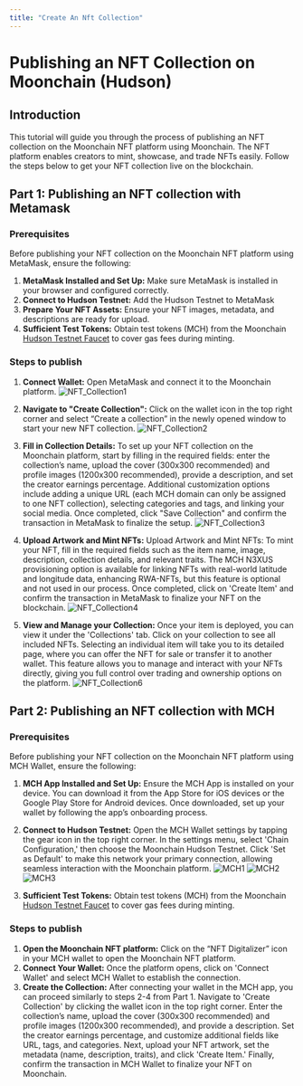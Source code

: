 ```yaml
---
title: "Create An Nft Collection"
---
```












# Publishing an NFT Collection on Moonchain (Hudson)

## Introduction

This tutorial will guide you through the process of publishing an NFT collection on the Moonchain NFT platform using Moonchain. The NFT platform enables creators to mint, showcase, and trade NFTs easily. Follow the steps below to get your NFT collection live on the blockchain.

## Part 1: Publishing an NFT collection with Metamask 

### Prerequisites
Before publishing your NFT collection on the Moonchain NFT platform using MetaMask, ensure the following:

1. **MetaMask Installed and Set Up:** Make sure MetaMask is installed in your browser and configured correctly.
2. **Connect to Hudson Testnet:** Add the Hudson Testnet to MetaMask 
3. **Prepare Your NFT Assets:** Ensure your NFT images, metadata, and descriptions are ready for upload.
4. **Sufficient Test Tokens:** Obtain test tokens (MCH) from the Moonchain [Hudson Testnet Faucet](https://Hudson-faucet.mchain.ai/) to cover gas fees during minting.

### Steps to publish

1. **Connect Wallet:** Open MetaMask and connect it to the Moonchain platform.
![NFT_Collection1](/img/NFT_Collection1.png)

2. **Navigate to "Create Collection":** Click on the wallet icon in the top right corner and select “Create a collection” in the newly opened window to start your new NFT collection.
![NFT_Collection2](/img/NFT_Collection2.png)

3. **Fill in Collection Details:** To set up your NFT collection on the Moonchain platform, start by filling in the required fields: enter the collection’s name, upload the cover (300x300 recommended) and profile images (1200x300 recommended), provide a description, and set the creator earnings percentage. Additional customization options include adding a unique URL (each MCH domain can only be assigned to one NFT collection), selecting categories and tags, and linking your social media. Once completed, click "Save Collection" and confirm the transaction in MetaMask to finalize the setup.
![NFT_Collection3](/img/NFT_Collection3.png)

4. **Upload Artwork and Mint NFTs:** Upload Artwork and Mint NFTs: To mint your NFT, fill in the required fields such as the item name, image, description, collection details, and relevant traits. The MCH N3XUS provisioning option is available for linking NFTs with real-world latitude and longitude data, enhancing RWA-NFTs, but this feature is optional and not used in our process. Once completed, click on 'Create Item' and confirm the transaction in MetaMask to finalize your NFT on the blockchain.
![NFT_Collection4](/img/NFT_Collection4.png)
<!-- Commented out because the 'create item' button doesn't work anymore as soon some xsd are choosen to be locked into the nft
   4.1 **Optional: Lock XSD Tokens:**  
   You can choose to lock XSD tokens into your NFT, which boosts the NFT’s credibility and ensures security by linking tangible value. The XSD tokens can only be reclaimed if the NFT is permanently burnt (sent to a blackhole address), safeguarding the asset's integrity and maintaining trust in its real-world backing. This step is optional and not required for the standard NFT minting process.
    ![NFT_Collection5](/img/NFT_Collection5.png)
-->

5. **View and Manage your Collection:** Once your item is deployed, you can view it under the 'Collections' tab. Click on your collection to see all included NFTs. Selecting an individual item will take you to its detailed page, where you can offer the NFT for sale or transfer it to another wallet. This feature allows you to manage and interact with your NFTs directly, giving you full control over trading and ownership options on the platform.
![NFT_Collection6](/img/NFT_Collection6.png)

## Part 2: Publishing an NFT collection with MCH  

### Prerequisites
Before publishing your NFT collection on the Moonchain NFT platform using MCH Wallet, ensure the following:

1. **MCH App Installed and Set Up:** Ensure the MCH App is installed on your device. You can download it from the App Store for iOS devices or the Google Play Store for Android devices. Once downloaded, set up your wallet by following the app’s onboarding process.
2. **Connect to Hudson Testnet:** Open the MCH Wallet settings by tapping the gear icon in the top right corner. In the settings menu, select 'Chain Configuration,' then choose the Moonchain Hudson Testnet. Click 'Set as Default' to make this network your primary connection, allowing seamless interaction with the Moonchain platform.
![MCH1](/img/MCH1.png)
![MCH2](/img/MCH2.png)
![MCH3](/img/MCH3.png)
   
3. **Sufficient Test Tokens:** Obtain test tokens (MCH) from the Moonchain [Hudson Testnet Faucet](https://Hudson-faucet.mchain.ai) to cover gas fees during minting.

### Steps to publish
1. **Open the Moonchain NFT platform:** Click on the “NFT Digitalizer” icon in your MCH wallet to open the Moonchain NFT platform. 
2. **Connect Your Wallet:** Once the platform opens, click on 'Connect Wallet' and select MCH Wallet to establish the connection.
3. **Create the Collection:** After connecting your wallet in the MCH app, you can proceed similarly to steps 2-4 from Part 1. Navigate to 'Create Collection' by clicking the wallet icon in the top right corner. Enter the collection’s name, upload the cover (300x300 recommended) and profile images (1200x300 recommended), and provide a description. Set the creator earnings percentage, and customize additional fields like URL, tags, and categories. Next, upload your NFT artwork, set the metadata (name, description, traits), and click 'Create Item.' Finally, confirm the transaction in MCH Wallet to finalize your NFT on Moonchain.